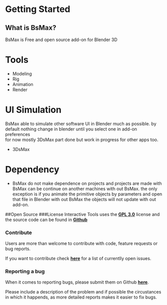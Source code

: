 # Getting Started

## What is BsMax?

BsMax is Free and open source add-on for Blender 3D


# Tools

* Modeling
* Rig
* Animation
* Render

# UI Simulation

BsMax able to simulate other software UI in Blender much as possible.
by default nothing change in blender until you select one in add-on preferences  
for now mostly 3DsMax part done but work in progress for other apps too.

* 3DsMax

# Dependency

* BsMax do not make dependence on projects and projects are made with BsMax can be continue on another machines with out BsMax. the only exception is if you animate the primitive objects by parameters and open that file in Blender with out BsMax the objects will not update with out add-on.



##Open Source
###License
Interactive Tools uses the [**GPL 3.0**](https://github.com/maxivz/interactivetoolsblender/blob/master/LICENSE) license and the source code can be found in [**Github**](https://github.com/NevilArt/BsMax) 

### Contribute
Users are more than welcome to contribute with code, feature requests or bug reports.

If you want to contribute check [**here**](https://github.com/NevilArt/BsMax/issues) for a list of currentlly open issues.


### Reporting a bug 
When it comes to reporting bugs, please submit them on Github [**here**](https://github.com/NevilArt/BsMax/issues).

Please include a description of the problem and if possible the circustances in which it happends, as more detailed reports makes it easier to fix bugs.